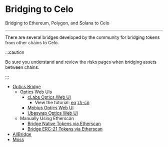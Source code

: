 # Bridging to Celo

Bridging to Ethereum, Polygon, and Solana to Celo

---

There are several bridges developed by the community for bridging tokens from other chains to Celo.

:::caution

Be sure you understand and review the risks pages when bridging assets between chains.

:::

* [Optics Bridge](../optics.md)
  * Optics Web UIs
    * [cLabs Optics Web UI](https://optics.app)
      * View the tutorial: [en](./optics-gui.md) [zh-cn](./optics-gui-zh_cn.md)
    * [Mobius Optics Web UI](https://bridge.mobius.money/#/)
    * [Ubeswap Optics Web UI](https://app.ubeswap.org/#/bridge)
  * Manually Using Etherscan
    * [Bridge Native Tokens via Etherscan](bridging-native-assets.md)
    * [Bridge ERC-21 Tokens via Etherscan](bridging-tokens-with-etherscan.md)
* [AllBridge](https://app.allbridge.io/bridge?from=ETH&to=POL&asset=USDC) 
* [Moss](https://bridge.moss.earth/)
